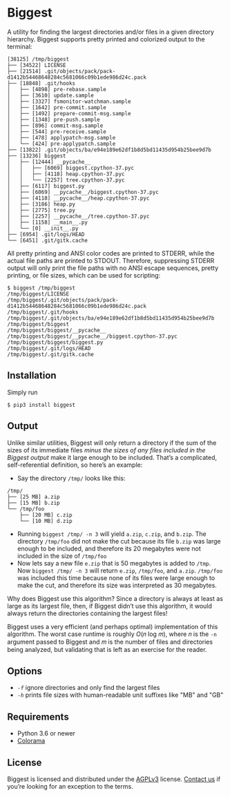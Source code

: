 # Biggest

A utility for finding the largest directories and/or files in a given
directory hierarchy. Biggest supports pretty printed and colorized
output to the terminal:
```
[38125] /tmp/biggest
├── [34522] LICENSE
├── [21514] .git/objects/pack/pack-d1412b54468648284c5681066c09b1ede986d24c.pack
├── [18848] .git/hooks
│   ├── [4898] pre-rebase.sample
│   ├── [3610] update.sample
│   ├── [3327] fsmonitor-watchman.sample
│   ├── [1642] pre-commit.sample
│   ├── [1492] prepare-commit-msg.sample
│   ├── [1348] pre-push.sample
│   ├── [896] commit-msg.sample
│   ├── [544] pre-receive.sample
│   ├── [478] applypatch-msg.sample
│   └── [424] pre-applypatch.sample
├── [13822] .git/objects/ba/e94e189e62df1b8d5bd11435d954b25bee9d7b
├── [13236] biggest
│   ├── [12444] __pycache__
│   │   ├── [6069] biggest.cpython-37.pyc
│   │   ├── [4118] heap.cpython-37.pyc
│   │   └── [2257] tree.cpython-37.pyc
│   ├── [6117] biggest.py
│   ├── [6069] __pycache__/biggest.cpython-37.pyc
│   ├── [4118] __pycache__/heap.cpython-37.pyc
│   ├── [3186] heap.py
│   ├── [2775] tree.py
│   ├── [2257] __pycache__/tree.cpython-37.pyc
│   ├── [1158] __main__.py
│   └── [0] __init__.py
├── [6954] .git/logs/HEAD
└── [6451] .git/gitk.cache
```
All pretty printing and ANSI color codes are printed to STDERR, while the actual file paths are printed to STDOUT. Therefore, suppressing STDERR output will only print the file paths with no ANSI escape sequences, pretty printing, or file sizes, which can be used for scripting:
```
$ biggest /tmp/biggest
/tmp/biggest/LICENSE
/tmp/biggest/.git/objects/pack/pack-d1412b54468648284c5681066c09b1ede986d24c.pack
/tmp/biggest/.git/hooks
/tmp/biggest/.git/objects/ba/e94e189e62df1b8d5bd11435d954b25bee9d7b
/tmp/biggest/biggest
/tmp/biggest/biggest/__pycache__
/tmp/biggest/biggest/__pycache__/biggest.cpython-37.pyc
/tmp/biggest/biggest/biggest.py
/tmp/biggest/.git/logs/HEAD
/tmp/biggest/.git/gitk.cache
```

## Installation

Simply run
```
$ pip3 install biggest
```

## Output

Unlike similar utilities, Biggest will only return a directory if the
sum of the sizes of its immediate files _minus the sizes of any files
included in the Biggest output_ make it large enough to be
included. That’s a complicated, self-referential definition, so here’s
an example:
- Say the directory `/tmp/` looks like this:
```
/tmp/
├── [25 MB] a.zip
├── [15 MB] b.zip
└── /tmp/foo
    ├── [20 MB] c.zip
    └── [10 MB] d.zip
```
- Running `biggest /tmp/ -n 3` will yield `a.zip`, `c.zip`, and `b.zip`. The directory `/tmp/foo` did not make the cut because its file `b.zip` was large enough to be included, and therefore its 20 megabytes were not included in the size of `/tmp/foo`
- Now lets say a new file `e.zip` that is 50 megabytes is added to `/tmp`. Now `biggest /tmp/ -n 3` will return `e.zip`, `/tmp/foo`, and `a.zip`. `/tmp/foo` was included this time because none of its files were large enough to make the cut, and therefore its size was interpreted as 30 megabytes.

Why does Biggest use this algorithm? Since a directory is always at least as large as its largest file, then, if Biggest didn’t use this algorithm, it would always return the directories containing the largest files!

Biggest uses a very efficient (and perhaps optimal) implementation of this algorithm. The worst case runtime is roughly _O_(𝑛 log 𝑚), where 𝑛 is the `-n` argument passed to Biggest and 𝑚 is the number of files and directories being analyzed, but validating that is left as an exercise for the reader.

## Options

- *`-f`* ignore directories and only find the largest files
- *`-h`* prints file sizes with human-readable unit suffixes like "MB" and "GB"

## Requirements

* Python 3.6 or newer
* [Colorama](https://github.com/tartley/colorama)

## License

Biggest is licensed and distributed under the [AGPLv3](LICENSE) license. [Contact us](https://www.sultanik.com/) if you’re looking for an exception to the terms.
